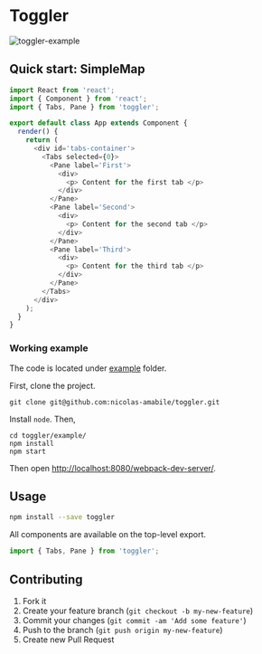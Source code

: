 # Toggler

![toggler-example](http://i.imgur.com/JPON4V3.gif)

## Quick start: SimpleMap

```js
import React from 'react';
import { Component } from 'react';
import { Tabs, Pane } from 'toggler';

export default class App extends Component {
  render() {
    return (
      <div id='tabs-container'>
        <Tabs selected={0}>
          <Pane label='First'>
            <div>
              <p> Content for the first tab </p>
            </div>
          </Pane>
          <Pane label='Second'>
            <div>
              <p> Content for the second tab </p>
            </div>
          </Pane>
          <Pane label='Third'>
            <div>
              <p> Content for the third tab </p>
            </div>
          </Pane>
        </Tabs>
      </div>
    );
  }
}
```

### Working example

The code is located under [example](example/) folder.

First, clone the project.
```shell
git clone git@github.com:nicolas-amabile/toggler.git
```
Install `node`. Then,

```shell
cd toggler/example/
npm install
npm start
```

Then open [http://localhost:8080/webpack-dev-server/](http://localhost:8080/webpack-dev-server/).


## Usage

```sh
npm install --save toggler
```

All components are available on the top-level export.

```js
import { Tabs, Pane } from 'toggler';
```

## Contributing

1. Fork it
2. Create your feature branch (`git checkout -b my-new-feature`)
3. Commit your changes (`git commit -am 'Add some feature'`)
4. Push to the branch (`git push origin my-new-feature`)
5. Create new Pull Request
